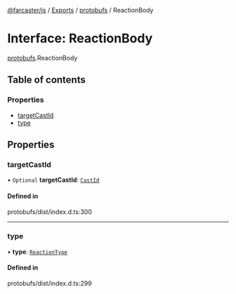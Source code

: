 [@farcaster/js](../README.md) / [Exports](../modules.md) / [protobufs](../modules/protobufs.md) / ReactionBody

# Interface: ReactionBody

[protobufs](../modules/protobufs.md).ReactionBody

## Table of contents

### Properties

- [targetCastId](protobufs.ReactionBody.md#targetcastid)
- [type](protobufs.ReactionBody.md#type)

## Properties

### targetCastId

• `Optional` **targetCastId**: [`CastId`](../modules/protobufs.md#castid)

#### Defined in

protobufs/dist/index.d.ts:300

___

### type

• **type**: [`ReactionType`](../enums/protobufs.ReactionType.md)

#### Defined in

protobufs/dist/index.d.ts:299
